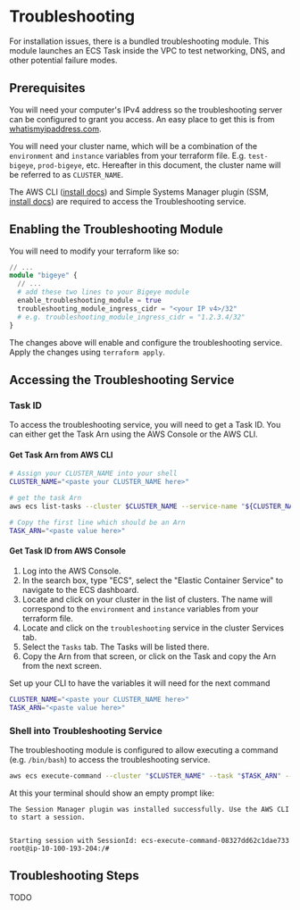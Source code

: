 # Troubleshooting

For installation issues, there is a bundled troubleshooting module. This module
launches an ECS Task inside the VPC to test networking, DNS, and other
potential failure modes.

## Prerequisites

You will need your computer's IPv4 address so the troubleshooting server can be
configured to grant you access. An easy place to get this is
from [whatismyipaddress.com](https://whatismyipaddress.com).

You will need your cluster name, which will be a combination of the `environment`
and `instance` variables from your terraform file. E.g. `test-bigeye`, `prod-bigeye`, etc.
Hereafter in this document, the cluster name will be referred to as `CLUSTER_NAME`.

The AWS CLI ([install docs](https://docs.aws.amazon.com/cli/latest/userguide/getting-started-install.html))
and Simple Systems Manager plugin (SSM, [install docs](https://docs.aws.amazon.com/systems-manager/latest/userguide/session-manager-working-with-install-plugin.html))
are required to access the Troubleshooting service.

## Enabling the Troubleshooting Module

You will need to modify your terraform like so:

```tf
// ...
module "bigeye" {
  // ...
  # add these two lines to your Bigeye module
  enable_troubleshooting_module = true
  troubleshooting_module_ingress_cidr = "<your IP v4>/32"
  # e.g. troubleshooting_module_ingress_cidr = "1.2.3.4/32"
}
```

The changes above will enable and configure the troubleshooting service.
Apply the changes using `terraform apply`.

## Accessing the Troubleshooting Service

### Task ID

To access the troubleshooting service, you will need to get a Task ID.
You can either get the Task Arn using the AWS Console or the AWS CLI.

#### Get Task Arn from AWS CLI

```sh
# Assign your CLUSTER_NAME into your shell
CLUSTER_NAME="<paste your CLUSTER_NAME here>"

# get the task Arn
aws ecs list-tasks --cluster $CLUSTER_NAME --service-name "${CLUSTER_NAME}-troubleshooting" --query 'taskArns[*]' --output text

# Copy the first line which should be an Arn 
TASK_ARN="<paste value here>"
```

#### Get Task ID from AWS Console

1. Log into the AWS Console.
2. In the search box, type "ECS", select the "Elastic Container Service" to navigate to the ECS dashboard.
3. Locate and click on your cluster in the list of clusters. The name will correspond to the `environment` and `instance` variables from your terraform file.
4. Locate and click on the `troubleshooting` service in the cluster Services tab.
5. Select the `Tasks` tab. The Tasks will be listed there.
6. Copy the Arn from that screen, or click on the Task and copy the Arn from the next screen.

Set up your CLI to have the variables it will need for the next command

```sh
CLUSTER_NAME="<paste your CLUSTER_NAME here>"
TASK_ARN="<paste value here>"
```

### Shell into Troubleshooting Service 

The troubleshooting module is configured to allow executing a command (e.g. `/bin/bash`)
to access the troubleshooting service.

```sh
aws ecs execute-command --cluster "$CLUSTER_NAME" --task "$TASK_ARN" --container "${CLUSTER_NAME}-troubleshooting" --command "/bin/bash" --interactive
```

At this your terminal should show an empty prompt like:

```text
The Session Manager plugin was installed successfully. Use the AWS CLI to start a session.


Starting session with SessionId: ecs-execute-command-08327dd62c1dae733
root@ip-10-100-193-204:/# 
```

## Troubleshooting Steps

TODO

